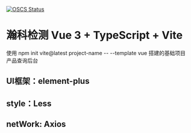 <!--
 * @Author: Cram
 * @Date: 2022-06-15 15:41:52
-->
[![OSCS Status](https://www.oscs1024.com/platform/badge/zhou881215/hanke.svg?size=large)](https://www.oscs1024.com/project/zhou881215/hanke?ref=badge_large)
# 瀚科检测 Vue 3 + TypeScript + Vite

使用 npm init vite@latest project-name -- --template vue 搭建的基础项目<br/>
产品查询后台

## UI框架：element-plus
## style：Less
## netWork: Axios
